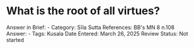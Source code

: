# What is the root of all virtues?

Answer in Brief: -
 Category: Sīla
Sutta References: BB's MN 8 n.108
Answer: -
Tags: Kusala
Date Entered: March 26, 2025
Review Status: Not started